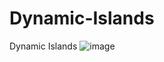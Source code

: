 # Dynamic-Islands
Dynamic Islands
![image](https://user-images.githubusercontent.com/102820124/189177470-fa95bcfc-ddc6-4551-8b5c-c1033b3b40b6.png)

